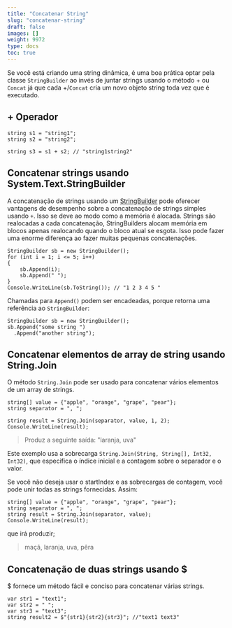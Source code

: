 ```yaml
---
title: "Concatenar String"
slug: "concatenar-string"
draft: false
images: []
weight: 9972
type: docs
toc: true
---
```


Se você está criando uma string dinâmica, é uma boa prática optar pela classe `StringBuilder` ao invés de juntar strings usando o método + ou `Concat` já que cada +/`Concat` cria um novo objeto string toda vez que é executado.

## + Operador
    string s1 = "string1";
    string s2 = "string2";
    
    string s3 = s1 + s2; // "string1string2"

## Concatenar strings usando System.Text.StringBuilder
A concatenação de strings usando um [StringBuilder][1] pode oferecer vantagens de desempenho sobre a concatenação de strings simples usando `+`. Isso se deve ao modo como a memória é alocada. Strings são realocadas a cada concatenação, StringBuilders alocam memória em blocos apenas realocando quando o bloco atual se esgota. Isso pode fazer uma enorme diferença ao fazer muitas pequenas concatenações.

    StringBuilder sb = new StringBuilder();
    for (int i = 1; i <= 5; i++)
    {
        sb.Append(i);
        sb.Append(" ");
    }
    Console.WriteLine(sb.ToString()); // "1 2 3 4 5 "

Chamadas para `Append()` podem ser encadeadas, porque retorna uma referência ao `StringBuilder`:

    StringBuilder sb = new StringBuilder();
    sb.Append("some string ")
      .Append("another string");


[1]: https://msdn.microsoft.com/en-us/library/system.text.stringbuilder(v=vs.110).aspx

## Concatenar elementos de array de string usando String.Join
O método `String.Join` pode ser usado para concatenar vários elementos de um array de strings.

    string[] value = {"apple", "orange", "grape", "pear"};
    string separator = ", ";

    string result = String.Join(separator, value, 1, 2);
    Console.WriteLine(result);

> Produz a seguinte saída: "laranja, uva"

Este exemplo usa a sobrecarga `String.Join(String, String[], Int32, Int32)`, que especifica o índice inicial e a contagem sobre o separador e o valor.

Se você não deseja usar o startIndex e as sobrecargas de contagem, você pode unir todas as strings fornecidas. Assim:
    
    string[] value = {"apple", "orange", "grape", "pear"};
    string separator = ", ";
    string result = String.Join(separator, value);
    Console.WriteLine(result);

que irá produzir;

> maçã, laranja, uva, pêra

## Concatenação de duas strings usando $
$ fornece um método fácil e conciso para concatenar várias strings.

    var str1 = "text1";
    var str2 = " ";
    var str3 = "text3";
    string result2 = $"{str1}{str2}{str3}"; //"text1 text3"

